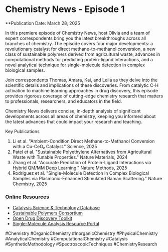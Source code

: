 # Chemistry News - Episode 1

**Publication Date: March 28, 2025

In this premiere episode of Chemistry News, host Olivia and a team of expert correspondents bring you the latest breakthroughs across all branches of chemistry. The episode covers four major developments: a revolutionary catalyst for direct methane-to-methanol conversion, a new class of sustainable polymers derived from agricultural waste, advances in computational methods for predicting protein-ligand interactions, and a novel analytical technique for single-molecule detection in complex biological samples.

Join correspondents Thomas, Amara, Kai, and Leila as they delve into the scientific details and implications of these discoveries. From catalytic C-H activation to machine learning approaches in drug discovery, this episode provides rigorous coverage of cutting-edge chemistry research that matters to professionals, researchers, and educators in the field.

Chemistry News delivers concise, in-depth analysis of significant developments across all areas of chemistry, keeping you informed about the latest advances that could impact your research and teaching.


Key Publications
1. Li et al. "Ambient-Condition Direct Methane-to-Methanol Conversion with a Cu-CeO₂ Catalyst." Science, 2025
2. Patel et al. "Sustainable Polyethylene Alternatives from Agricultural Waste with Tunable Properties." Nature Materials, 2024
3. Zhang et al. "Accurate Prediction of Protein-Ligand Interactions via Hybrid QM/MM Deep Learning." Nature Methods, 2025
4. Rodriguez et al. "Single-Molecule Detection in Complex Biological Samples via Plasmonic-Enhanced Stimulated Raman Scattering." Nature Chemistry, 2025

### Online Resources
- [Catalysis Science & Technology Database](https://www.catalysisdatabase.org)
- [Sustainable Polymers Consortium](https://www.sustainablepolymers.org)
- [Open Drug Discovery Toolkit](https://oddt.net)
- [Single-Molecule Analysis Resource Portal](https://singlemolechem.org)


#Chemistry #OrganicChemistry #InorganicChemistry #PhysicalChemistry #AnalyticalChemistry #ComputationalChemistry #Catalysis #SyntheticMethodology #SpectroscopicTechniques #ChemistryResearch 